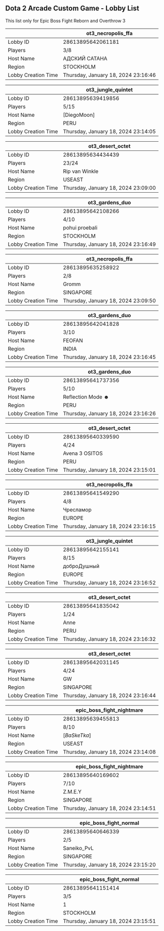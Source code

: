 ## Dota 2 Arcade Custom Game - Lobby List

This list only for Epic Boss Fight Reborn and Overthrow 3

|  | ot3_necropolis_ffa |
| ------ | ------ |
| Lobby ID | 28613895642061181 |
| Players | 3/8 |
| Host Name | АДСКИЙ САТАНА |
| Region | STOCKHOLM |
| Lobby Creation Time | Thursday, January 18, 2024 23:16:46 |


|  | ot3_jungle_quintet |
| ------ | ------ |
| Lobby ID | 28613895639419856 |
| Players | 5/15 |
| Host Name | [DiegoMoon] |
| Region | PERU |
| Lobby Creation Time | Thursday, January 18, 2024 23:14:05 |


|  | ot3_desert_octet |
| ------ | ------ |
| Lobby ID | 28613895634434439 |
| Players | 23/24 |
| Host Name | Rip van Winkle |
| Region | USEAST |
| Lobby Creation Time | Thursday, January 18, 2024 23:09:00 |


|  | ot3_gardens_duo |
| ------ | ------ |
| Lobby ID | 28613895642108266 |
| Players | 4/10 |
| Host Name | pohui proebali |
| Region | STOCKHOLM |
| Lobby Creation Time | Thursday, January 18, 2024 23:16:49 |


|  | ot3_necropolis_ffa |
| ------ | ------ |
| Lobby ID | 28613895635258922 |
| Players | 2/8 |
| Host Name | Gromm |
| Region | SINGAPORE |
| Lobby Creation Time | Thursday, January 18, 2024 23:09:50 |


|  | ot3_gardens_duo |
| ------ | ------ |
| Lobby ID | 28613895642041828 |
| Players | 3/10 |
| Host Name | FEOFAN |
| Region | INDIA |
| Lobby Creation Time | Thursday, January 18, 2024 23:16:45 |


|  | ot3_gardens_duo |
| ------ | ------ |
| Lobby ID | 28613895641737356 |
| Players | 5/10 |
| Host Name | Reflection Mode ☻ |
| Region | PERU |
| Lobby Creation Time | Thursday, January 18, 2024 23:16:26 |


|  | ot3_desert_octet |
| ------ | ------ |
| Lobby ID | 28613895640339590 |
| Players | 4/24 |
| Host Name | Avena 3 OSITOS |
| Region | PERU |
| Lobby Creation Time | Thursday, January 18, 2024 23:15:01 |


|  | ot3_necropolis_ffa |
| ------ | ------ |
| Lobby ID | 28613895641549290 |
| Players | 4/8 |
| Host Name | Чресламор |
| Region | EUROPE |
| Lobby Creation Time | Thursday, January 18, 2024 23:16:15 |


|  | ot3_jungle_quintet |
| ------ | ------ |
| Lobby ID | 28613895642155141 |
| Players | 8/15 |
| Host Name | доброДушный |
| Region | EUROPE |
| Lobby Creation Time | Thursday, January 18, 2024 23:16:52 |


|  | ot3_desert_octet |
| ------ | ------ |
| Lobby ID | 28613895641835042 |
| Players | 1/24 |
| Host Name | Anne |
| Region | PERU |
| Lobby Creation Time | Thursday, January 18, 2024 23:16:32 |


|  | ot3_desert_octet |
| ------ | ------ |
| Lobby ID | 28613895642031145 |
| Players | 4/24 |
| Host Name | GW |
| Region | SINGAPORE |
| Lobby Creation Time | Thursday, January 18, 2024 23:16:44 |


|  | epic_boss_fight_nightmare |
| ------ | ------ |
| Lobby ID | 28613895639455813 |
| Players | 8/10 |
| Host Name | [*BaSkeTka*] |
| Region | USEAST |
| Lobby Creation Time | Thursday, January 18, 2024 23:14:08 |


|  | epic_boss_fight_nightmare |
| ------ | ------ |
| Lobby ID | 28613895640169602 |
| Players | 7/10 |
| Host Name | Z.M.E.Y |
| Region | SINGAPORE |
| Lobby Creation Time | Thursday, January 18, 2024 23:14:51 |


|  | epic_boss_fight_normal |
| ------ | ------ |
| Lobby ID | 28613895640646339 |
| Players | 2/5 |
| Host Name | Saneiko_PvL |
| Region | SINGAPORE |
| Lobby Creation Time | Thursday, January 18, 2024 23:15:20 |


|  | epic_boss_fight_normal |
| ------ | ------ |
| Lobby ID | 28613895641151414 |
| Players | 3/5 |
| Host Name | 1 |
| Region | STOCKHOLM |
| Lobby Creation Time | Thursday, January 18, 2024 23:15:51 |


